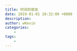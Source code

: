 ```yaml
---
title: 时间的朋友
date: 2019-01-01 10:32:09 +0800
description: 
author: wKevin
categories: 
    - 
tags:
    - 
---
```

<style type="text/css">
    #minder-view {
        border: 1px solid #ccc;
        height: 800px
    }
</style>
<script id="minder-view" type="application/kityminder" minder-data-type="markdown">

# 时间的朋友

## 开篇
### 你有你的计划，这个世界另有计划。——万维钢
### 以前，变化是生活的一部分;现在，变化成了生活本身。——和菜头
#### 黑天鹅就是家禽
#### 我们必须习惯，这个世界抽换掉一些我们喜欢的、熟悉的东西。
#### 成年的滋味总是很复杂，熟悉的也许只能用来怀念，依赖的也许必须要放手。
### 告别
#### 纪梵希、霍金、李敖、奈保尔、安南、常宝华、盛中国、单田芳、朱旭、高坤、是圣经、饶宗颐、李咏、金庸、蓝洁瑛、常贵田、斯坦.李、二月河
### 做事的人
#### 跨年演讲，为做事的人服务
#### 只关心把事情做好，让自己的事业处于上升期
#### 做事的人要搞定的无非是一张时间表而已
#### 做事的人无所谓悲观还是乐观，我们只关心如何把事做好。
#### 宏观是我们必须接受的，微观才是我们可以有所作为的。——查理芒格
#### 我们是伞兵。伞兵，天生就是被包围的。
#### 对做事的人来说，难就不干了吗？对不做事的人来说，难不难跟他有什么关系？
#### 世界上只有一种真正的英雄主义，就是认清了生活的真相，还仍然热爱它。——罗曼罗兰


## 小趋势
### 2018不能再随大流
#### 宁可被说成猪，也一定要挤在风口
### 小趋势举例
#### 移动支付-信用的数据化基石
#### 5G时代，清空台面，再来一局
#### 猫砂：1947最伟大的发明之一 —— 狗想不通
#### 大趋势不是我们普通人的游戏，死心吧，寻找小趋势
### 小趋势的特点
#### 小趋势不是大趋势的小时候
#### 小趋势是影响趋势的趋势，是带来改变的改变
### 大趋势
#### 美团：超脑系统
#### 阿里：鹿班系统
### 小趋势的逻辑
#### 坏消息：每一班车停靠的时间都非常短，并且像末班车
#### 好消息：没有末班车，总有下一班车
#### 赶大趋势的人思考方式：只有……就好了
#### 赶小趋势的人思考方式：凡我赶不上的，我就做好准备，到未来等它。


## 第1问：我能看到事实吗？
### 真相未必神秘，但很隐秘
#### 罗辑思维：我要上春晚，日活先过亿 ———— 知道就算自己人
### 千万别把自己当主流，你要对自己的趣味保持一种警醒和谦卑，不要动不动就以己度人。
#### 大学生只占5%
#### 在中国，再众所周知的事情，都起码有一个亿的人不知道，而大多数时候，是十个亿的人都不知道。——沈帅波
### 抽象 VS 还原
#### 等号的意思：有些东西不重要
#### 一做等号，有些事实就不重要了
#### 不抽象我们无法思考，不还原，就看不到本来面目
#### 还原能力是最稀缺的能力
### 如何还原
#### 多元思维模型：各个从业者的思维模型自我修炼
#### 一个人能同时保有全然相反的两种观念，还能正常行事，是第一流智慧的标志。——菲茨杰拉德


## 第2问：我能感知“非共识”吗？
### 创新的本质就是“非共识”。
#### 从被排斥到被承认，从脱离共识到再造共识，整个过程才叫非共识。——梁宁
#### 异端邪说——伟大革命——稀松平常
#### 2012.3晓说上线，罗辑思维云开雾散
### 科技3定律——科幻作家 道格拉斯亚当斯
#### 任何在我出生时就有的科技，都是稀松平常的世界本来秩序的一部分。
#### 任何在我15-35岁之间诞生的科技，都是将会改变世界的革命性产物。
#### 任何在我35岁之后诞生的科技，都是违反自然规律要遭天谴的。
### 这共识怎么达成
#### 非共识从来不反对什么，它只是把被忽略的、被遗忘的东西呈现出来。——梁宁
#### 非共识来源于更深处的共识
#### 人类的很多古老共识，并没有沉底，只是在潜水。
#### 回到母体，强化母体
#### 所谓的创新，就是要回到一个古老的事物，但是用全新的手段把它再做一遍。
#### 所谓的非共识，就是你刚开始不认识，但是到最后发现，原来早已相识。
#### 若不进入传统，则无法添加新物。——法学家 刘晗


## 第3问：我的时间够用吗？
### 信息过载
#### 知识多，人生短，跟着学，就挂了——庄子
#### 所谓信息过载，是你对环境的熟悉程度太低。——万维钢
### 百岁人生的挑战
#### 婚姻的挑战
##### 顶石婚
#### 工作的挑战
##### 种一棵树最好的时间是十年前，其次好的时间就是现在
#### 面对挫折
##### OFO戴威：91年出生
##### 这不是结束，甚至不是结束的开始，只是开始的结束。——丘吉尔
##### 所有能穿越时间的东西，就该坚守，因为人生太长了。所有会被时间过滤的，该翻篇就翻篇。
### 你在朋友圈里又佛又丧，你在收藏夹里偷偷地积极向上。


## 第4问：我的力量从哪里来？
### 拼多多出人的逻辑
### 人对人非常直接的感知和判断，胜过千万条数据。
### 良知良能，是最好的感知和判断工具
### 用人的体验丈量世界
### 信用飞轮

## 第5问：时间愿意和我做朋友吗？
### 普通人的努力，在长期主义的复利下，会积累成奇迹。
### 用自己的超级确定性，来对冲外界的不确定。

## 尾声
### 有意瞄准，无意击发。
### 历史一直奔涌不息，但它有时候是一个反转大师。反转大师提供的机会，你不能辜负。
### 永远不要低估中国人那种朴素的、但是又强烈的向上冲动。
### 所有事到最后都会是好事，如果还不是，那它就还没到最后。——约翰列侬
### 对未来最大的慷慨，是把一切献给现在。——作家 阿尔贝加缪

</script>

